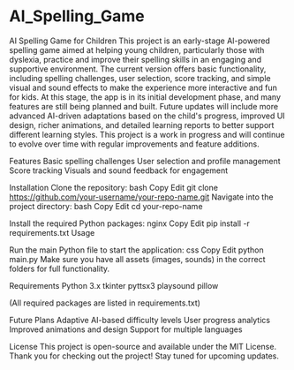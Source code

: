 # AI_Spelling_Game
AI Spelling Game for Children
This project is an early-stage AI-powered spelling game aimed at helping young children, particularly those with dyslexia, practice and improve their spelling skills in an engaging and supportive environment. The current version offers basic functionality, including spelling challenges, user selection, score tracking, and simple visual and sound effects to make the experience more interactive and fun for kids.
At this stage, the app is in its initial development phase, and many features are still being planned and built. Future updates will include more advanced AI-driven adaptations based on the child's progress, improved UI design, richer animations, and detailed learning reports to better support different learning styles.
This project is a work in progress and will continue to evolve over time with regular improvements and feature additions.

Features
Basic spelling challenges
User selection and profile management
Score tracking
Visuals and sound feedback for engagement

Installation
Clone the repository:
bash
Copy
Edit
git clone https://github.com/your-username/your-repo-name.git
Navigate into the project directory:
bash
Copy
Edit
cd your-repo-name

Install the required Python packages:
nginx
Copy
Edit
pip install -r requirements.txt
Usage

Run the main Python file to start the application:
css
Copy
Edit
python main.py
Make sure you have all assets (images, sounds) in the correct folders for full functionality.

Requirements
Python 3.x
tkinter
pyttsx3
playsound
pillow

(All required packages are listed in requirements.txt)

Future Plans
Adaptive AI-based difficulty levels
User progress analytics
Improved animations and design
Support for multiple languages

License
This project is open-source and available under the MIT License.
Thank you for checking out the project! Stay tuned for upcoming updates.
